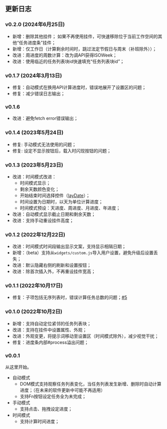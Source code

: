 ## 更新日志

### v0.2.0 (2024年6月25日)

- 新增：删除其他挂件；
  如果不再使用挂件，可快速移除位于当前工作空间的其他“任务进度条”挂件；
- 新增：仅工作日（计算剩余时间时，跳过法定节假日与周末（补班除外））；
- 改进：周进度的周数计算：改为调API获得ISOWeek；
- 改进：使用临近的任务列表块id快速填充“任务列表块id”；

### v0.1.7 (2024年3月13日)
- 修复：自动模式在换用API计算进度时，错误地展开了设置区的问题；
- 修复：减少错误日志输出；

### v0.1.6 
- 改进：避免fetch error错误输出；

### v0.1.4 (2023年5月24日)
- 修复: 手动模式无法使用的问题；
- 修复: 设定不显示按钮后，载入时闪现按钮的问题；

### v0.1.3 (2023年5月23日)

- 改进：时间模式改进：
  - 时间模式显示；
  - 剩余天数颜色变化；
  - 开始结束时间选择控件（[layDate](https://layuiweb.com/laydate/index.htm)）；
  - 时间设置为日期时，以天为单位计算进度；
  - 时间模式预设：天进度、周进度、月进度、年进度；
- 改进：自动模式显示截止日期和剩余天数；
- 改进：支持手动重设挂件高度；

### v0.1.2 (2022年12月22日)

- 改进：时间模式时间段输出显示文案，支持显示相隔日期；
- 新增：（beta）支持从`widgets/custom.js`导入用户设置，避免升级后设置丢失；
- 改进：默认隐藏右侧的刷新和设置按钮；
- 改进：除首次插入外，不再重设挂件宽高；

### v0.1.1 (2022年10月17日)

- 修复：子项包括无序列表时，错误计算任务总数的问题；[#5](https://github.com/OpaqueGlass/progressBarT-sywidget/issues/5)

### v0.1.0 (2022年10月2日)

- 新增：支持自动定位紧邻的任务列表块；
- 改进：支持在挂件中设置属性、外观；
- 改进：外观变更，将提示词移动至设置区（时间模式除外），减少视觉干扰；
- 修复：进度条内部#process溢出问题；

### v0.0.1

从这里开始。

- 自动模式
  - DOM模式支持观察任务列表变化，当任务列表发生新增、删除时自动计算进度；（在未来的软件更新中可能不再适用）
  - 支持Fn按钮设定任务全为未完成；
- 手动模式
  - 支持点击、拖拽设定进度；
- 时间模式
  - 支持计算时间进度；